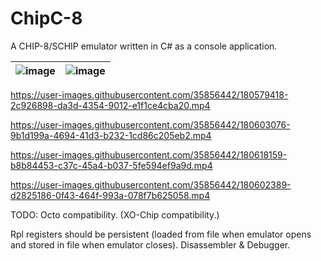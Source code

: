 # ChipC-8
A CHIP-8/SCHIP emulator written in C# as a console application.

| ![image](https://user-images.githubusercontent.com/35856442/180579522-4ed833f0-96c3-4096-b1f3-4cc7c26e7d13.png) | ![image](https://user-images.githubusercontent.com/35856442/180618586-5e7e2042-e3f4-48cc-b6de-8c0f9b87a119.png) |
|-----------------------------------------------------------------------------------------------------------------|-----------------------------------------------------------------------------------------------------------------|

https://user-images.githubusercontent.com/35856442/180579418-2c926898-da3d-4354-9012-e1f1ce4cba20.mp4

https://user-images.githubusercontent.com/35856442/180603076-9b1d199a-4694-41d3-b232-1cd86c205eb2.mp4

https://user-images.githubusercontent.com/35856442/180618159-b8b84453-c37c-45a4-b037-5fe594ef9a9d.mp4

https://user-images.githubusercontent.com/35856442/180602389-d2825186-0f43-464f-993a-078f7b625058.mp4

TODO:
Octo compatibility.
(XO-Chip compatibility.)

Rpl registers should be persistent (loaded from file when emulator opens and stored in file when emulator closes).
Disassembler & Debugger.